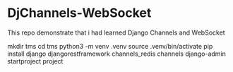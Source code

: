 # DjChannels-WebSocket
This repo demonstrate that i had learned Django Channels and WebSocket


mkdir tms
cd tms
python3 -m venv .venv
source .venv/bin/activate
pip install django djangorestframework channels_redis channels
django-admin startproject project
